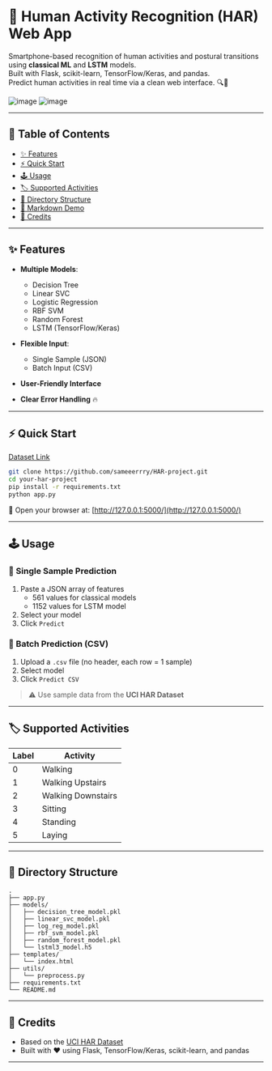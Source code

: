 # 🚀 Human Activity Recognition (HAR) Web App

Smartphone-based recognition of human activities and postural transitions using **classical ML** and **LSTM** models.  
Built with Flask, scikit-learn, TensorFlow/Keras, and pandas.  
Predict human activities in real time via a clean web interface. 🔍📱

  ![image](https://github.com/user-attachments/assets/11c4ac75-6e02-446a-9fd9-33c521c28442)
  ![image](https://github.com/user-attachments/assets/dbdeb0c4-48df-438e-814e-b169e8c6c324)

---

## 📜 Table of Contents
- [✨ Features](#-features)
- [⚡ Quick Start](#-quick-start)
- [🕹️ Usage](#usage)
- [🏷️ Supported Activities](#supported-activities)
- [📁 Directory Structure](#-directory-structure)
- [🎯 Markdown Demo](#markdown-demo)
- [🧠 Credits](#-credits)


---

## ✨ Features

- **Multiple Models**:
  - Decision Tree
  - Linear SVC
  - Logistic Regression
  - RBF SVM
  - Random Forest
  - LSTM (TensorFlow/Keras)

- **Flexible Input**:
  - Single Sample (JSON)
  - Batch Input (CSV)

- **User-Friendly Interface**
- **Clear Error Handling** 🔥

---

## ⚡ Quick Start
[Dataset Link](https://archive.ics.uci.edu/dataset/240/human+activity+recognition+using+smartphones)

```bash
git clone https://github.com/sameeerrry/HAR-project.git
cd your-har-project
pip install -r requirements.txt
python app.py
```

🚀 Open your browser at: [http://127.0.0.1:5000/](http://127.0.0.1:5000/)

---

## 🕹️ Usage

### 🔹 Single Sample Prediction

1. Paste a JSON array of features
   - 561 values for classical models
   - 1152 values for LSTM model
2. Select your model
3. Click `Predict`

### 🔹 Batch Prediction (CSV)

1. Upload a `.csv` file (no header, each row = 1 sample)
2. Select model
3. Click `Predict CSV`

> ⚠️ Use sample data from the **UCI HAR Dataset**

---

## 🏷️ Supported Activities

| Label | Activity |
|-------|----------|
| 0     | Walking |
| 1     | Walking Upstairs |
| 2     | Walking Downstairs |
| 3     | Sitting |
| 4     | Standing |
| 5     | Laying |

---

## 📁 Directory Structure

```
.
├── app.py
├── models/
│   ├── decision_tree_model.pkl
│   ├── linear_svc_model.pkl
│   ├── log_reg_model.pkl
│   ├── rbf_svm_model.pkl
│   ├── random_forest_model.pkl
│   └── lstml3_model.h5
├── templates/
│   └── index.html
├── utils/
│   └── preprocess.py
├── requirements.txt
└── README.md
```


---

## 🧠 Credits

- Based on the [UCI HAR Dataset](https://archive.ics.uci.edu/ml/datasets/human+activity+recognition+using+smartphones)
- Built with ❤️ using Flask, TensorFlow/Keras, scikit-learn, and pandas

---
